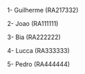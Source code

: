 1- Guilherme  (RA217332)

2- Joao  (RA111111)

3- Bia  (RA222222)

4- Lucca  (RA333333)

5- Pedro  (RA444444)
